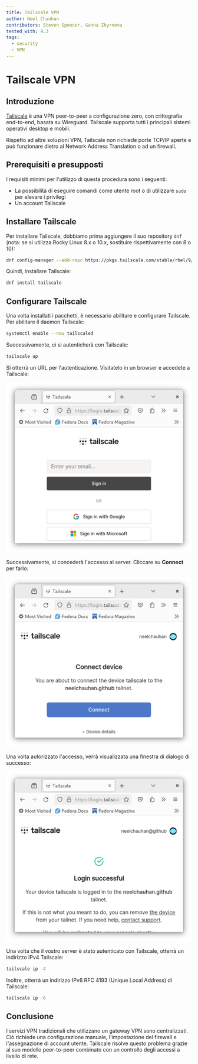 ```yaml
---
title: Tailscale VPN
author: Neel Chauhan
contributors: Steven Spencer, Ganna Zhyrnova
tested_with: 9.3
tags:
  - security
  - VPN
---
```


# Tailscale VPN

## Introduzione

[Tailscale](https://tailscale.com/) è una VPN peer-to-peer a configurazione zero, con crittografia end-to-end, basata su Wireguard. Tailscale supporta tutti i principali sistemi operativi desktop e mobili.

Rispetto ad altre soluzioni VPN, Tailscale non richiede porte TCP/IP aperte e può funzionare dietro al Network Address Translation o ad un firewall.

## Prerequisiti e presupposti

I requisiti minimi per l'utilizzo di questa procedura sono i seguenti:

- La possibilità di eseguire comandi come utente root o di utilizzare `sudo` per elevare i privilegi
- Un account Tailscale

## Installare Tailscale

Per installare Tailscale, dobbiamo prima aggiungere il suo repository `dnf` (nota: se si utilizza Rocky Linux 8.x o 10.x, sostituire rispettivamente con 8 o 10):

```bash
dnf config-manager --add-repo https://pkgs.tailscale.com/stable/rhel/9/tailscale.repo
```

Quindi, installare Tailscale:

```bash
dnf install tailscale
```

## Configurare Tailscale

Una volta installati i pacchetti, è necessario abilitare e configurare Tailscale. Per abilitare il daemon Tailscale:

```bash
systemctl enable --now tailscaled
```

Successivamente, ci si autenticherà con Tailscale:

```bash
tailscale up
```

Si otterrà un URL per l'autenticazione. Visitatelo in un browser e accedete a Tailscale:

![Schermata d'accesso di Tailscale](../images/tailscale_1.png)

Successivamente, si concederà l'accesso al server. Cliccare su **Connect** per farlo:

![Finestra di dialogo per la concessione dell'accesso a Tailscale](../images/tailscale_2.png)

Una volta autorizzato l'accesso, verrà visualizzata una finestra di dialogo di successo:

![Finestra di dialogo di accesso a Tailscale](../images/tailscale_3.png)

Una volta che il vostro server è stato autenticato con Tailscale, otterrà un indirizzo IPv4 Tailscale:

```bash
tailscale ip -4
```

Inoltre, otterrà un indirizzo IPv6 RFC 4193 (Unique Local Address) di Tailscale:

```bash
tailscale ip -6
```

## Conclusione

I servizi VPN tradizionali che utilizzano un gateway VPN sono centralizzati. Ciò richiede una configurazione manuale, l'impostazione del firewall e l'assegnazione di account utente. Tailscale risolve questo problema grazie al suo modello peer-to-peer combinato con un controllo degli accessi a livello di rete.
